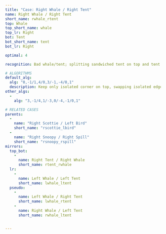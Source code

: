 ```yaml
---
title: "Case: Right Whale / Right Tent"
name: Right Whale / Right Tent
short_name: rwhale_rtent
top: Whale
top_short_name: whale
top_lr: Right
bot: Tent
bot_short_name: tent
bot_lr: Right

optimal: 4

recognition: Bad whale/tent; splitting sandwiched tent on top and tent on bottom breaks squareshape.

# ALGORITHMS
default_alg:
  alg: "0,-1/1,4/0,3/-1,-4/0,1"
  description: Keep only isolated corner on top, swapping isolated edge for same-color whale to form scottie/bird.
other_algs:
  -
    alg: "3,-1/4,1/-3,0/-4,-1/0,1"

# RELATED CASES
parents:
  -
    name: "Right Scottie / Left Bird"
    short_name: "rscottie_lbird"
  -
    name: "Right Snoopy / Right Spill"
    short_name: "rsnoopy_rspill"
mirrors:
  top_bot:
    -
      name: Right Tent / Right Whale
      short_name: rtent_rwhale
  lr:
    -
      name: Left Whale / Left Tent
      short_name: lwhale_ltent
  pseudo:
    -
      name: Left Whale / Right Tent
      short_name: lwhale_rtent
    -
      name: Right Whale / Left Tent
      short_name: rwhale_ltent


---
```


